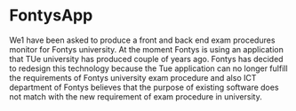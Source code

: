# FontysApp
We1 have been asked to produce a front and back end exam procedures monitor for Fontys university. At the moment Fontys is using an application that TUe university has produced couple of years ago. Fontys has decided to redesign this technology because the Tue application can no longer fulfill the requirements of Fontys university exam procedure and also ICT department of Fontys believes that the purpose of existing software does not match with the new requirement of exam procedure in university.
